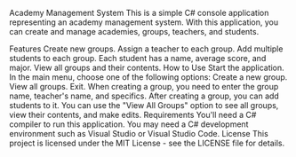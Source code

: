 Academy Management System
This is a simple C# console application representing an academy management system. With this application, you can create and manage academies, groups, teachers, and students.

Features
Create new groups.
Assign a teacher to each group.
Add multiple students to each group.
Each student has a name, average score, and major.
View all groups and their contents.
How to Use
Start the application.
In the main menu, choose one of the following options:
Create a new group.
View all groups.
Exit.
When creating a group, you need to enter the group name, teacher's name, and specifics.
After creating a group, you can add students to it.
You can use the "View All Groups" option to see all groups, view their contents, and make edits.
Requirements
You'll need a C# compiler to run this application.
You may need a C# development environment such as Visual Studio or Visual Studio Code.
License
This project is licensed under the MIT License - see the LICENSE file for details.
